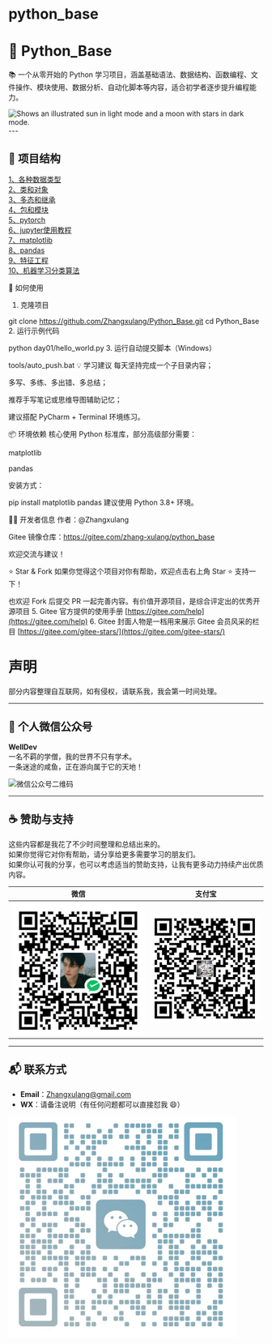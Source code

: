 # python_base
# 🐍 Python_Base

📚 一个从零开始的 Python 学习项目，涵盖基础语法、数据结构、函数编程、文件操作、模块使用、数据分析、自动化脚本等内容，适合初学者逐步提升编程能力。


<picture>
  <source media="(prefers-color-scheme: dark)" srcset="https://user-images.githubusercontent.com/25423296/163456776-7f95b81a-f1ed-45f7-b7ab-8fa810d529fa.png">
  <source media="(prefers-color-scheme: light)" srcset="https://user-images.githubusercontent.com/25423296/163456779-a8556205-d0a5-45e2-ac17-42d089e3c3f8.png">
  <img alt="Shows an illustrated sun in light mode and a moon with stars in dark mode." src="https://user-images.githubusercontent.com/25423296/163456779-a8556205-d0a5-45e2-ac17-42d089e3c3f8.png">
</picture>
---

## 📁 项目结构

[1、各种数据类型](./day4)\
[2、类和对象](./day5/5-类和对象.py)\
[3、多态和继承](./day6)\
[4、包和模块](./day7/3-使用包.py)\
[5、pytorch](./pytorch)\
[6、jupyter使用教程](./day10)\
[7、matplotlib](./day11)\
[8、pandas](./day12)\
[9、特征工程](./day13/1-特征工程.ipynb)\
[10、机器学习分类算法](./day13/2-机器学习分类算法.ipynb)






🚀 如何使用
1. 克隆项目

git clone https://github.com/Zhangxulang/Python_Base.git
cd Python_Base
2. 运行示例代码

python day01/hello_world.py
3. 运行自动提交脚本（Windows）

tools/auto_push.bat
💡 学习建议
每天坚持完成一个子目录内容；

多写、多练、多出错、多总结；

推荐手写笔记或思维导图辅助记忆；

建议搭配 PyCharm + Terminal 环境练习。

📦 环境依赖
核心使用 Python 标准库，部分高级部分需要：

matplotlib

pandas

安装方式：

pip install matplotlib pandas
建议使用 Python 3.8+ 环境。

👨‍💻 开发者信息
作者：@Zhangxulang

Gitee 镜像仓库：https://gitee.com/zhang-xulang/python_base

欢迎交流与建议！

⭐ Star & Fork
如果你觉得这个项目对你有帮助，欢迎点击右上角 Star ⭐ 支持一下！

也欢迎 Fork 后提交 PR 一起完善内容。有价值开源项目，是综合评定出的优秀开源项目
5.  Gitee 官方提供的使用手册 [https://gitee.com/help](https://gitee.com/help)
6.  Gitee 封面人物是一档用来展示 Gitee 会员风采的栏目 [https://gitee.com/gitee-stars/](https://gitee.com/gitee-stars/)





# 声明

部分内容整理自互联网，如有侵权，请联系我，我会第一时间处理。

---

## 📝 个人微信公众号
**WellDev**  
一名不羁的学僧，我的世界不只有学术。  
一条迷途的咸鱼，正在游向属于它的天地！  

![微信公众号二维码](weixin.png)

---

## ☕ 赞助与支持
这些内容都是我花了不少时间整理和总结出来的。  
如果你觉得它对你有帮助，请分享给更多需要学习的朋友们。  
如果你认可我的分享，也可以考虑适当的赞助支持，让我有更多动力持续产出优质内容。  

| 微信                                                         | 支付宝                                                       |
| ------------------------------------------------------------ | ------------------------------------------------------------ |
| <img src="./images/wechat_pay.jpg" alt="微信支付" style="zoom: 50%;" /> | <img src="./images/alipay.jpg" alt="支付宝" style="zoom: 33%;" /> |

---

## 📬 联系方式
- **Email**：Zhangxulang@gmail.com  
- **WX**：请备注说明（有任何问题都可以直接怼我 😄）  

<img src="./images/wechat.png" alt="微信二维码" style="zoom:50%;" />
